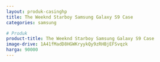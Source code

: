 ```yaml
---
layout: produk-casinghp
title: The Weeknd Starboy Samsung Galaxy S9 Case
categories: samsung

# Produk
product-title: The Weeknd Starboy Samsung Galaxy S9 Case
image-drive: 1A41fMadD8HGWKryykQy9zRHBjEFSvqzk
harga: 90000
---
```

